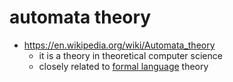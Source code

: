 # automata theory
- https://en.wikipedia.org/wiki/Automata_theory
    - it is a theory in theoretical computer science
    - closely related to [formal language](formal-language) theory
